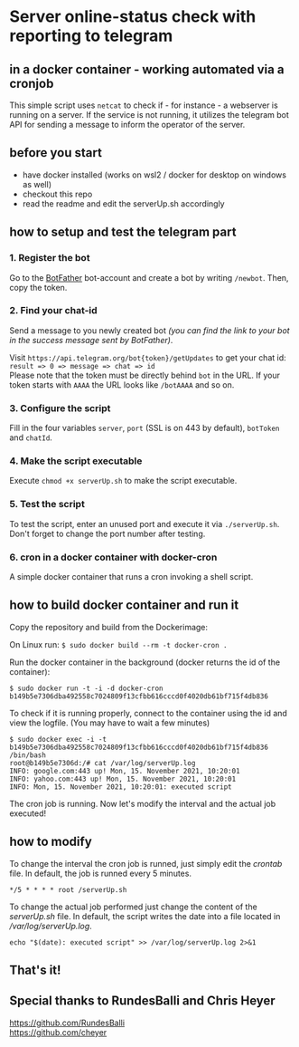 # Server online-status check with reporting to telegram
##  in a docker container - working automated via a cronjob

This simple script uses `netcat` to check if - for instance - a webserver is running on a server. If the service is not running, it utilizes the telegram bot API for sending a message to inform the operator of the server.  


## before you start

- have docker installed (works on wsl2 / docker for desktop on windows as well)
- checkout this repo
- read the readme and edit the serverUp.sh accordingly


## how to setup and test the telegram part

### 1. Register the bot
Go to the [BotFather](https://t.me/botfather) bot-account and create a bot by writing `/newbot`. Then, copy the token.

### 2. Find your chat-id
Send a message to you newly created bot *(you can find the link to your bot in the success message sent by BotFather)*.  

Visit `https://api.telegram.org/bot{token}/getUpdates` to get your chat id: `result => 0 => message => chat => id`  
Please note that the token must be directly behind `bot` in the URL. If your token starts with `AAAA` the URL looks like `/botAAAA` and so on.  

### 3. Configure the script
Fill in the four variables `server`, `port` (SSL is on 443 by default), `botToken` and `chatId`.

### 4. Make the script executable
Execute `chmod +x serverUp.sh` to make the script executable.

### 5. Test the script
To test the script, enter an unused port and execute it via `./serverUp.sh`. Don't forget to change the port number after testing.

### 6. cron in a docker container with docker-cron
A simple docker container that runs a cron invoking a shell script.

## how to build docker container and run it
Copy the repository and build from the Dockerimage:

On Linux run:
`$ sudo docker build --rm -t docker-cron . `

Run the docker container in the background (docker returns the id of the container):

```
$ sudo docker run -t -i -d docker-cron
b149b5e7306dba492558c7024809f13cfbb616cccd0f4020db61bf715f4db836
```

To check if it is running properly, connect to the container using the id and view the logfile. (You may have to wait a few minutes)

```
$ sudo docker exec -i -t b149b5e7306dba492558c7024809f13cfbb616cccd0f4020db61bf715f4db836 /bin/bash
root@b149b5e7306d:/# cat /var/log/serverUp.log
INFO: google.com:443 up! Mon, 15. November 2021, 10:20:01
INFO: yahoo.com:443 up! Mon, 15. November 2021, 10:20:01
INFO: Mon, 15. November 2021, 10:20:01: executed script
```

The cron job is running. Now let's modify the interval and the actual job executed!


## how to modify

To change the interval the cron job is runned, just simply edit the *crontab* file. In default, the job is runned every 5 minutes.

`*/5 * * * * root /serverUp.sh`

To change the actual job performed just change the content of the *serverUp.sh* file. In default, the script writes the date into a file located in */var/log/serverUp.log*.

`echo "$(date): executed script" >> /var/log/serverUp.log 2>&1`

## That's it!

## Special thanks to RundesBalli and Chris Heyer
https://github.com/RundesBalli<br>
https://github.com/cheyer

